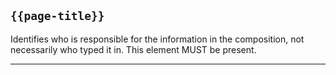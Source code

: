 ## <code>{{page-title}}</code>

	
Identifies who is responsible for the information in the composition, not necessarily who typed it in. This element MUST be present.

---
